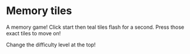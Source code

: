 
<h1>
  Memory tiles
</h1>

A memory game! Click start then teal tiles flash for a second. Press those exact tiles to move on!

Change the difficulty level at the top!
